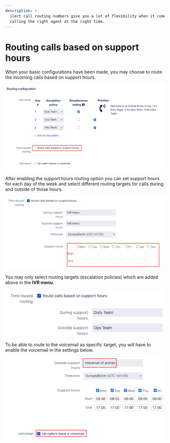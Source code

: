 ```yaml
---
description: >-
  ilert call routing numbers give you a lot of flexibility when it comes to
  calling the right agent at the right time.
---
```


# Routing calls based on support hours

When your basic configurations have been made, you may choose to route the incoming calls based on support hours.

![](<../../.gitbook/assets/image (28).png>)

After enabling the support hours routing option you can set support hours for each day of the week and select different routing targets for calls during and outside of those hours.

![](<../../.gitbook/assets/image (22) (1).png>)

You may only select routing targets (escalation policies) which are added above in the **IVR menu**.

![](<../../.gitbook/assets/image (39).png>)

To be able to route to the voicemail as specific target, you will have to enable the voicemail in the settings below.

![](<../../.gitbook/assets/image (160).png>)
